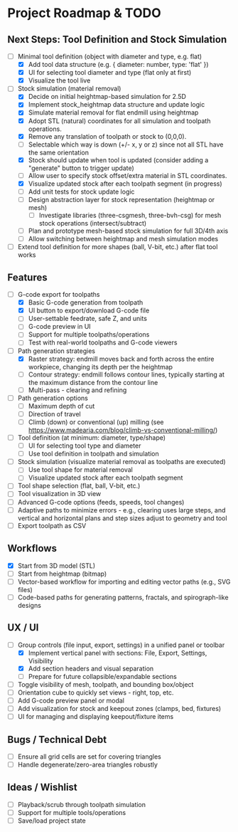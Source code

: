 # Project Roadmap & TODO

## Next Steps: Tool Definition and Stock Simulation

- [ ] Minimal tool definition (object with diameter and type, e.g. flat)
  - [x] Add tool data structure (e.g. { diameter: number, type: 'flat' })
  - [x] UI for selecting tool diameter and type (flat only at first)
  - [x] Visualize the tool live

- [ ] Stock simulation (material removal)
  - [x] Decide on initial heightmap-based simulation for 2.5D
  - [x] Implement stock_heightmap data structure and update logic
  - [x] Simulate material removal for flat endmill using heightmap
  - [x] Adopt STL (natural) coordinates for all simulation and toolpath operations.
  - [x] Remove any translation of toolpath or stock to (0,0,0).
  - [ ] Selectable which way is down (+/- x, y or z) since not all STL have the same orientation
  - [x] Stock should update when tool is updated (consider adding a "generate" button to trigger update)
  - [ ] Allow user to specify stock offset/extra material in STL coordinates.
  - [x] Visualize updated stock after each toolpath segment (in progress)
  - [ ] Add unit tests for stock update logic
  - [ ] Design abstraction layer for stock representation (heightmap or mesh)
    - [ ] Investigate libraries (three-csgmesh, three-bvh-csg) for mesh stock operations (intersect/subtract)
  - [ ] Plan and prototype mesh-based stock simulation for full 3D/4th axis
  - [ ] Allow switching between heightmap and mesh simulation modes

- [ ] Extend tool definition for more shapes (ball, V-bit, etc.) after flat tool works

## Features
- [ ] G-code export for toolpaths
  - [x] Basic G-code generation from toolpath
  - [x] UI button to export/download G-code file
  - [ ] User-settable feedrate, safe Z, and units
  - [ ] G-code preview in UI
  - [ ] Support for multiple toolpaths/operations
  - [ ] Test with real-world toolpaths and G-code viewers

- [ ] Path generation strategies
  - [x] Raster strategy: endmill moves back and forth across the entire workpiece, changing its depth per the heightmap
  - [ ] Contour strategy: endmill follows contour lines, typically starting at the maximum distance from the contour line
  - [ ] Multi-pass - clearing and refining

- [ ] Path generation options
  - [ ] Maximum depth of cut
  - [ ] Direction of travel
  - [ ] Climb (down) or conventional (up) milling (see https://www.madearia.com/blog/climb-vs-conventional-milling/)

- [ ] Tool definition (at minimum: diameter, type/shape)
  - [ ] UI for selecting tool type and diameter
  - [ ] Use tool definition in toolpath and simulation

- [ ] Stock simulation (visualize material removal as toolpaths are executed)
  - [ ] Use tool shape for material removal
  - [ ] Visualize updated stock after each toolpath segment

- [ ] Tool shape selection (flat, ball, V-bit, etc.)
- [ ] Tool visualization in 3D view
- [ ] Advanced G-code options (feeds, speeds, tool changes)
- [ ] Adaptive paths to minimize errors - e.g., clearing uses large steps, and vertical and horizontal plans and step sizes adjust to geometry and tool
- [ ] Export toolpath as CSV

## Workflows
- [x] Start from 3D model (STL)
- [ ] Start from heightmap (bitmap)
- [ ] Vector-based workflow for importing and editing vector paths (e.g., SVG files)
- [ ] Code-based paths for generating patterns, fractals, and spirograph-like designs

## UX / UI
- [ ] Group controls (file input, export, settings) in a unified panel or toolbar
  - [x] Implement vertical panel with sections: File, Export, Settings, Visibility
  - [x] Add section headers and visual separation
  - [ ] Prepare for future collapsible/expandable sections
- [ ] Toggle visibility of mesh, toolpath, and bounding box/object
- [ ] Orientation cube to quickly set views - right, top, etc.
- [ ] Add G-code preview panel or modal
- [ ] Add visualization for stock and keepout zones (clamps, bed, fixtures)
- [ ] UI for managing and displaying keepout/fixture items

## Bugs / Technical Debt
- [ ] Ensure all grid cells are set for covering triangles
- [ ] Handle degenerate/zero-area triangles robustly

## Ideas / Wishlist
- [ ] Playback/scrub through toolpath simulation
- [ ] Support for multiple tools/operations
- [ ] Save/load project state
